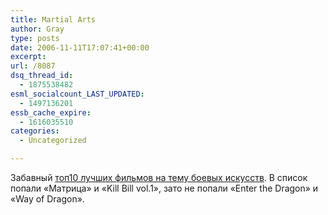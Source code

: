 ```yaml
---
title: Martial Arts
author: Gray
type: posts
date: 2006-11-11T17:07:41+00:00
excerpt:
url: /8087
dsq_thread_id:
  - 1875538482
esml_socialcount_LAST_UPDATED:
  - 1497136201
essb_cache_expire:
  - 1616035510
categories:
  - Uncategorized

---
```








Забавный <a href="http://www.experiencemartialarts.com/blog/archives/16" target="_blank">топ10 лучших фильмов на тему боевых искусств</a>. В список попали &#171;Матрица&#187; и &#171;Kill Bill vol.1&#187;, зато не попали &#171;Enter the Dragon&#187; и &#171;Way of Dragon&#187;.